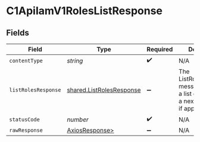 # C1ApiIamV1RolesListResponse


## Fields

| Field                                                                                       | Type                                                                                        | Required                                                                                    | Description                                                                                 |
| ------------------------------------------------------------------------------------------- | ------------------------------------------------------------------------------------------- | ------------------------------------------------------------------------------------------- | ------------------------------------------------------------------------------------------- |
| `contentType`                                                                               | *string*                                                                                    | :heavy_check_mark:                                                                          | N/A                                                                                         |
| `listRolesResponse`                                                                         | [shared.ListRolesResponse](../../models/shared/listrolesresponse.md)                        | :heavy_minus_sign:                                                                          | The ListRolesResponse message contains a list of results and a nextPageToken if applicable. |
| `statusCode`                                                                                | *number*                                                                                    | :heavy_check_mark:                                                                          | N/A                                                                                         |
| `rawResponse`                                                                               | [AxiosResponse>](https://axios-http.com/docs/res_schema)                                    | :heavy_minus_sign:                                                                          | N/A                                                                                         |